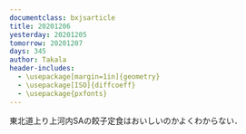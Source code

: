 ```yaml
---
documentclass: bxjsarticle
title: 20201206
yesterday: 20201205
tomorrow: 20201207
days: 345
author: Takala
header-includes:
  - \usepackage[margin=1in]{geometry}
  - \usepackage[ISO]{diffcoeff}
  - \usepackage{pxfonts}
---
```



東北道上り上河内SAの餃子定食はおいしいのかよくわからない．